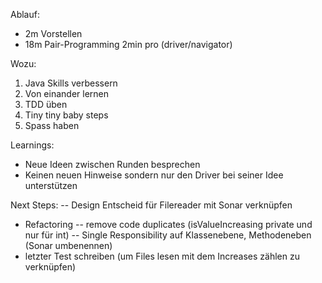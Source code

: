 Ablauf:

* 2m Vorstellen
* 18m Pair-Programming 2min pro (driver/navigator)

Wozu:
1. Java Skills verbessern
2. Von einander lernen
3. TDD üben
4. Tiny tiny baby steps
5. Spass haben

Learnings:
- Neue Ideen zwischen Runden besprechen
- Keinen neuen Hinweise sondern nur den Driver bei seiner Idee unterstützen

Next Steps:
-- Design Entscheid für Filereader mit Sonar verknüpfen
- Refactoring
  -- remove code duplicates (isValueIncreasing private und nur für int)
  -- Single Responsibility auf Klassenebene, Methodeneben (Sonar umbenennen)
- letzter Test schreiben (um Files lesen mit dem Increases zählen zu verknüpfen)

